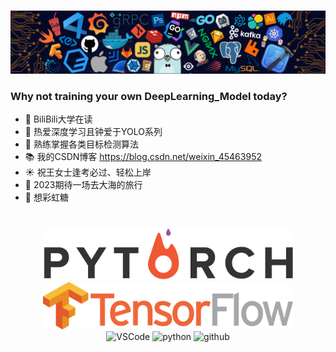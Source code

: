 <h1>
</h1>
<div align="center"><img src="https://github.com/NonnettaWu/NonnettaWu/blob/main/Img/Readme.png" /></div>

### Why not training your own DeepLearning_Model today?

- 🧡 BiliBili大学在读
- 🔨 热爱深度学习且钟爱于YOLO系列
- 🤡 熟练掌握各类目标检测算法
- 📚 我的CSDN博客 https://blog.csdn.net/weixin_45463952
- ☀️ 祝王女士逢考必过、轻松上岸
- 🌊 2023期待一场去大海的旅行
- 🍬 想彩虹糖


<h1>
</h1>

<div align="center">
  <img alt="PyTorch" src="https://github.com/NonnettaWu/NonnettaWu/blob/main/Img/PyTorch2.png" width="400" title="PyTorch">
  <img alt="Tensorflow" src="https://github.com/NonnettaWu/NonnettaWu/blob/main/Img/Tensorflow.png" width="400" title="Tensorflow"> 
</div>

<div align="center">
  <img alt="VSCode" src="https://i.giphy.com/media/IdyAQJVN2kVPNUrojM/200.webp" width="100" title="vscode">
  <img alt="python" src="https://i.giphy.com/media/LMt9638dO8dftAjtco/200.webp" width="100" title="python">
  <img alt="github" src="https://i.giphy.com/media/KzJkzjggfGN5Py6nkT/200.webp" width="100" title="github">
</div>
